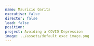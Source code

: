 ```yaml
---
name: Mauricio Garita
executive: false
director: false
lead: false
position:  
project: Avoiding a COVID Depression
image: ../assets/default_exec_image.png
---
```

